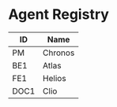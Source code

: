 # Agent Registry

| ID | Name |
|----|------|
| PM | Chronos |
| BE1 | Atlas |
| FE1 | Helios |
| DOC1 | Clio |
